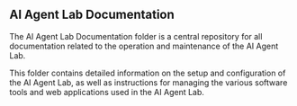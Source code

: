## AI Agent Lab Documentation

The AI Agent Lab Documentation folder is a central repository for all documentation related to the operation and maintenance of the AI Agent Lab. 

This folder contains detailed information on the setup and configuration of the AI Agent Lab, as well as instructions for managing the various software tools and web applications used in the AI Agent Lab. 

